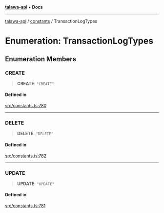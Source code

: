 [**talawa-api**](../../README.md) • **Docs**

***

[talawa-api](../../modules.md) / [constants](../README.md) / TransactionLogTypes

# Enumeration: TransactionLogTypes

## Enumeration Members

### CREATE

> **CREATE**: `"CREATE"`

#### Defined in

[src/constants.ts:780](https://github.com/PalisadoesFoundation/talawa-api/blob/3bacbf38707ebd3e3e5f1bc5b4cc7aa3b2adc169/src/constants.ts#L780)

***

### DELETE

> **DELETE**: `"DELETE"`

#### Defined in

[src/constants.ts:782](https://github.com/PalisadoesFoundation/talawa-api/blob/3bacbf38707ebd3e3e5f1bc5b4cc7aa3b2adc169/src/constants.ts#L782)

***

### UPDATE

> **UPDATE**: `"UPDATE"`

#### Defined in

[src/constants.ts:781](https://github.com/PalisadoesFoundation/talawa-api/blob/3bacbf38707ebd3e3e5f1bc5b4cc7aa3b2adc169/src/constants.ts#L781)
